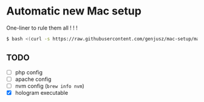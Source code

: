 # Automatic new Mac setup

One-liner to rule them all ! ! !

```bash
$ bash <(curl -s https://raw.githubusercontent.com/genjusz/mac-setup/master/bootstrap.sh)
```


## TODO

- [ ] php config
- [ ] apache config
- [ ] nvm config (`brew info nvm`)
- [x] hologram executable
